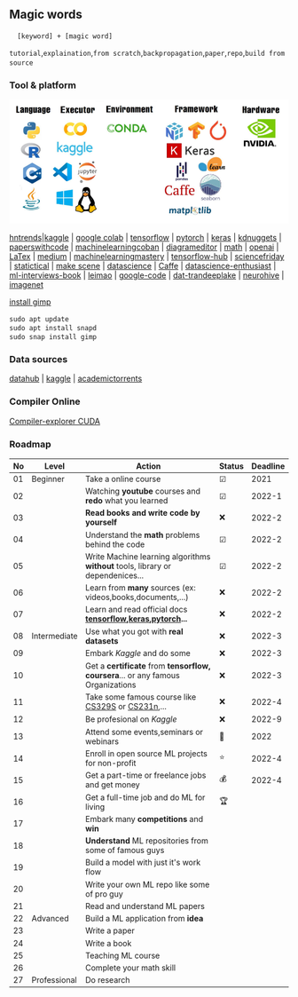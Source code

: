 ## Magic words
    
      [keyword] + [magic word]
      
`tutorial`,`explaination`,`from scratch`,`backpropagation`,`paper`,`repo`,`build from source`

### Tool & platform

![banner](/picture/banner.PNG)

[hntrends](https://www.hntrends.com)|[kaggle](https://www.kaggle.com/) | [google colab](https://colab.research.google.com/?utm_source=scs-index&hl=en) | [tensorflow](https://www.tensorflow.org/api_docs/python/tf) | [pytorch](https://pytorch.org/) | [keras](https://keras.io/guides/) | [kdnuggets](https://www.kdnuggets.com/) | [paperswithcode](https://paperswithcode.com/) | [machinelearningcoban](https://machinelearningcoban.com/about/) | [diagrameditor](https://www.diagrameditor.com/) | [math](https://tutorial.math.lamar.edu/) | [openai](https://openai.com/) | [LaTex](https://oeis.org/wiki/List_of_LaTeX_mathematical_symbols) | [medium](https://medium.com/) | [machinelearningmastery](https://machinelearningmastery.com/) | [tensorflow-hub](https://tfhub.dev/) | [sciencefriday](https://www.sciencefriday.com/) | [statictical](https://www.statsdirect.com/help/Default.htm#regression_and_correlation/polynomial.htm) | [make scene](https://www.makesense.ai/) | [datascience](https://datascience.eu/) | [Caffe](http://caffe.berkeleyvision.org/) | [datascience-enthusiast](https://datascience-enthusiast.com/DL/dlindex.html) | [ml-interviews-book](https://huyenchip.com/ml-interviews-book/) | [leimao](https://leimao.github.io/) | [google-code](https://code.google.com/archive/) | [dat-tran](https://dat-tran.com/)[deeplake](https://datasets.activeloop.ai/docs/ml/datasets/) | [neurohive](https://neurohive.io/en/) | [imagenet](https://image-net.org/challenges/LSVRC/2014/results)

[install gimp](https://snapcraft.io/install/gimp/ubuntu#install)

    sudo apt update
    sudo apt install snapd
    sudo snap install gimp

### Data sources

[datahub](https://datahub.io/) | [kaggle](https://www.kaggle.com/) | [academictorrents](https://academictorrents.com/)

### Compiler Online

[Compiler-explorer CUDA](https://godbolt.org/)

### Roadmap
|No|Level|Action|Status|Deadline|
|---|---|---|---|---|
|01|Beginner|Take a online course|☑|2021|
|02||Watching **youtube** courses and **redo**  what you learned|☑|2022-1|
|03||**Read books and write code by yourself**|❌|2022-2|
|04||Understand the **math** problems behind the code|☑|2022-2|
|05||Write Machine learning algorithms **without** tools, library or dependenices...|☑|2022-2|
|06||Learn from **many** sources (ex: videos,books,documents,...)|❌|2022-2|
|07||Learn and read official docs **[tensorflow](https://www.tensorflow.org/api_docs/python/tf),[keras](https://keras.io/api/),[pytorch](https://pytorch.org/docs/stable/index.html#)...**|❌|2022-2|
|08|Intermediate|Use what you got with **real datasets**|❌|2022-3|
|09||Embark *Kaggle* and do some|❌|2022-3|
|10||Get a **certificate** from **tensorflow, coursera**... or any famous Organizations|❌|2022-3|
|11||Take some famous course like [CS329S](https://stanford-cs329s.github.io/) or [CS231n](https://cs231n.github.io/),...|❌|2022-4|
|12||Be profesional on *Kaggle* |❌|2022-9|
|13||Attend some events,seminars or webinars |🙋|2022|
|14||Enroll in open source ML projects for non-profit|⭐|2022-4|
|15||Get a part-time or freelance jobs and get money|💰|2022-4|
|16||Get a full-time job and do ML for living|🏆||
|17||Embark many **competitions** and **win**|||
|18||**Understand** ML repositories from some of famous guys|||
|19||Build a model with just it's work flow|||
|20||Write your own ML repo like some of pro guy|||
|21||Read and understand ML papers|||
|22|Advanced|Build a ML application from **idea**|||
|23||Write a paper|||
|24||Write a book|||
|25||Teaching ML course|||
|26||Complete your math skill|||
|27|Professional|Do research|||
